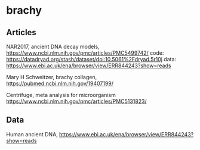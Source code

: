 # brachy

## Articles

NAR2017, ancient DNA decay models,  
https://www.ncbi.nlm.nih.gov/pmc/articles/PMC5499742/
code: https://datadryad.org/stash/dataset/doi:10.5061%2Fdryad.5r10j
data: https://www.ebi.ac.uk/ena/browser/view/ERR844243?show=reads


Mary H Schweitzer, brachy collagen, https://pubmed.ncbi.nlm.nih.gov/19407199/


Centrifuge, meta analysis for microorganism https://www.ncbi.nlm.nih.gov/pmc/articles/PMC5131823/

## Data
Human ancient DNA, https://www.ebi.ac.uk/ena/browser/view/ERR844243?show=reads

